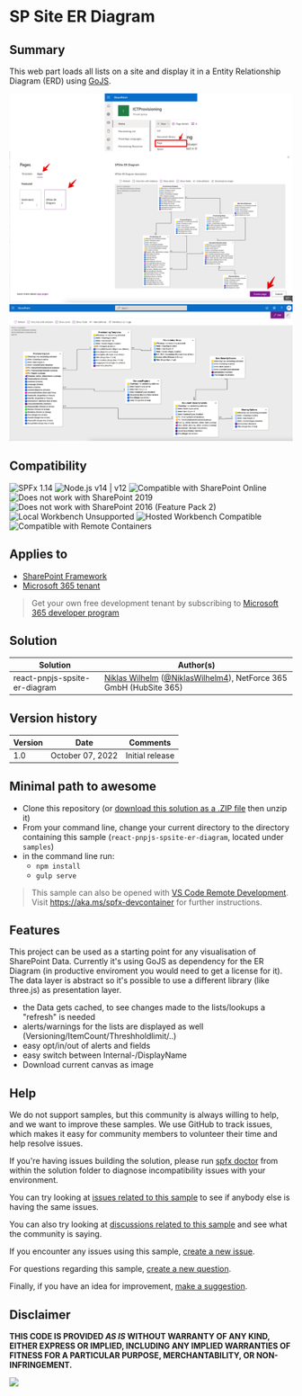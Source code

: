 # SP Site ER Diagram
## Summary

This web part loads all lists on a site and display it in a Entity Relationship Diagram (ERD) using [GoJS](https://www.npmjs.com/package/gojs).

![Best to create a AppPage with the webpart](assets/SPERasAppPage.png)
![ER Webpart in fullscreen](assets/SPERasAppPageFullScreen.png)

## Compatibility
![SPFx 1.14](https://img.shields.io/badge/SPFx-1.14-green.svg)
![Node.js v14 | v12](https://img.shields.io/badge/Node.js-v14%20%7C%20v12-green.svg)
![Compatible with SharePoint Online](https://img.shields.io/badge/SharePoint%20Online-Compatible-green.svg)
![Does not work with SharePoint 2019](https://img.shields.io/badge/SharePoint%20Server%202019-Incompatible-red.svg "SharePoint Server 2019 requires SPFx 1.4.1 or lower")
![Does not work with SharePoint 2016 (Feature Pack 2)](https://img.shields.io/badge/SharePoint%20Server%202016%20(Feature%20Pack%202)-Incompatible-red.svg "SharePoint Server 2016 Feature Pack 2 requires SPFx 1.1")
![Local Workbench Unsupported](https://img.shields.io/badge/Local%20Workbench-Unsupported-red.svg "Local workbench is no longer available as of SPFx 1.13 and above")
![Hosted Workbench Compatible](https://img.shields.io/badge/Hosted%20Workbench-Compatible-green.svg)
![Compatible with Remote Containers](https://img.shields.io/badge/Remote%20Containers-Compatible-green.svg)

## Applies to

* [SharePoint Framework](https://docs.microsoft.com/sharepoint/dev/spfx/sharepoint-framework-overview)
* [Microsoft 365 tenant](https://docs.microsoft.com/sharepoint/dev/spfx/set-up-your-development-environment)
> Get your own free development tenant by subscribing to [Microsoft 365 developer program](http://aka.ms/o365devprogram)

## Solution
<!--
We use this section to recognize and promote your contributions. Please provide one author per line -- even if you worked together on it.

We'll only use the info you provided here. Make sure to include your full name, not just your GitHub username.

Provide a link to your GitHub profile to help others find more cool things you have done.

If you provide a link to your Twitter profile, we'll promote your contribution on social media.
-->

Solution|Author(s)
--------|---------
react-pnpjs-spsite-er-diagram | [Niklas Wilhelm](https://github.com/ICTNiklasWilhelm) ([@NiklasWilhelm4](https://twitter.com/@NiklasWilhelm4)), NetForce 365 GmbH (HubSite 365)

## Version history

Version|Date|Comments
-------|----|--------
1.0|October 07, 2022|Initial release

## Minimal path to awesome
* Clone this repository (or [download this solution as a .ZIP file](https://pnp.github.io/download-partial/?url=https://github.com/pnp/sp-dev-fx-webparts/tree/main/samples/react-pnpjs-spsite-er-diagram) then unzip it)
* From your command line, change your current directory to the directory containing this sample (`react-pnpjs-spsite-er-diagram`, located under `samples`)
* in the command line run:
  * `npm install`
  * `gulp serve`

> This sample can also be opened with [VS Code Remote Development](https://code.visualstudio.com/docs/remote/remote-overview). Visit <https://aka.ms/spfx-devcontainer> for further instructions.

## Features

This project can be used as a starting point for any visualisation of SharePoint Data. Currently it's using GoJS as dependency for the ER Diagram (in productive enviroment you would need to get a license for it). The data layer is abstract so it's possible to use a different library (like three.js) as presentation layer.

* the Data gets cached, to see changes made to the lists/lookups a "refresh" is needed
* alerts/warnings for the lists are displayed as well (Versioning/ItemCount/Threshholdlimit/..)
* easy opt/in/out of alerts and fields
* easy switch between Internal-/DisplayName
* Download current canvas as image

<!--
Note that better pictures and documentation will increase the sample usage and the value you are providing for others. Thanks for your submissions in advance! You rock ❤.
-->

<!--
RESERVED FOR REPO MAINTAINERS

We'll add the video from the community call recording here

## Video

[![YouTube video title](./assets/video-thumbnail.jpg)](https://www.youtube.com/watch?v=XXXXX "YouTube video title")
-->

## Help

<!--
You can just search and replace this page with the following values:

Search for:
react-pnpjs-spsite-er-diagram

Replace with your sample folder name. E.g.: react-my-cool-sample

Search for:
@YOURGITHUBUSERNAME

Replace with your GitHub username, prefixed with an "@". If you have more than one author, use %20 to separate them, making sure to prefix everyone's username individually with an "@".

Example:
@hugoabernier

Or:
@hugoabernier%20@VesaJuvonen%20@PopWarner
-->

We do not support samples, but this community is always willing to help, and we want to improve these samples. We use GitHub to track issues, which makes it easy for  community members to volunteer their time and help resolve issues.

If you're having issues building the solution, please run [spfx doctor](https://pnp.github.io/cli-microsoft365/cmd/spfx/spfx-doctor/) from within the solution folder to diagnose incompatibility issues with your environment.

You can try looking at [issues related to this sample](https://github.com/pnp/sp-dev-fx-webparts/issues?q=label%3A%22sample%3A%20react-pnpjs-spsite-er-diagram%22) to see if anybody else is having the same issues.

You can also try looking at [discussions related to this sample](https://github.com/pnp/sp-dev-fx-webparts/discussions?discussions_q=react-pnpjs-spsite-er-diagram) and see what the community is saying.

If you encounter any issues using this sample, [create a new issue](https://github.com/pnp/sp-dev-fx-webparts/issues/new?assignees=&labels=Needs%3A+Triage+%3Amag%3A%2Ctype%3Abug-suspected%2Csample%3A%20react-pnpjs-spsite-er-diagram&template=bug-report.yml&sample=react-pnpjs-spsite-er-diagram&authors=@YOURGITHUBUSERNAME&title=react-pnpjs-spsite-er-diagram%20-%20).

For questions regarding this sample, [create a new question](https://github.com/pnp/sp-dev-fx-webparts/issues/new?assignees=&labels=Needs%3A+Triage+%3Amag%3A%2Ctype%3Aquestion%2Csample%3A%20react-pnpjs-spsite-er-diagram&template=question.yml&sample=react-pnpjs-spsite-er-diagram&authors=@YOURGITHUBUSERNAME&title=react-pnpjs-spsite-er-diagram%20-%20).

Finally, if you have an idea for improvement, [make a suggestion](https://github.com/pnp/sp-dev-fx-webparts/issues/new?assignees=&labels=Needs%3A+Triage+%3Amag%3A%2Ctype%3Aenhancement%2Csample%3A%20react-pnpjs-spsite-er-diagram&template=suggestion.yml&sample=react-pnpjs-spsite-er-diagram&authors=@YOURGITHUBUSERNAME&title=react-pnpjs-spsite-er-diagram%20-%20).

## Disclaimer

**THIS CODE IS PROVIDED *AS IS* WITHOUT WARRANTY OF ANY KIND, EITHER EXPRESS OR IMPLIED, INCLUDING ANY IMPLIED WARRANTIES OF FITNESS FOR A PARTICULAR PURPOSE, MERCHANTABILITY, OR NON-INFRINGEMENT.**

<img src="https://pnptelemetry.azurewebsites.net/sp-dev-fx-webparts/samples/react-pnpjs-spsite-er-diagram" />